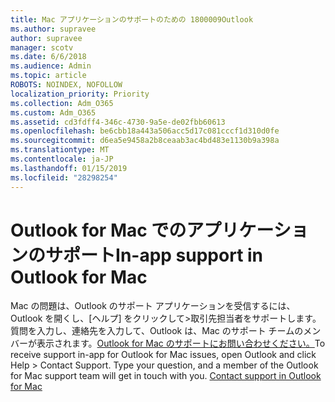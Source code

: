 ```yaml
---
title: Mac アプリケーションのサポートのための 1800009Outlook
ms.author: supravee
author: supravee
manager: scotv
ms.date: 6/6/2018
ms.audience: Admin
ms.topic: article
ROBOTS: NOINDEX, NOFOLLOW
localization_priority: Priority
ms.collection: Adm_O365
ms.custom: Adm_O365
ms.assetid: cd3fdff4-346c-4730-9a5e-de02fbb60613
ms.openlocfilehash: be6cbb18a443a506acc5d17c081cccf1d310d0fe
ms.sourcegitcommit: d6ea5e9458a2b8ceaab3ac4bd483e1130b9a398a
ms.translationtype: MT
ms.contentlocale: ja-JP
ms.lasthandoff: 01/15/2019
ms.locfileid: "28298254"
---
```

# <a name="in-app-support-in-outlook-for-mac"></a><span data-ttu-id="bae2a-102">Outlook for Mac でのアプリケーションのサポート</span><span class="sxs-lookup"><span data-stu-id="bae2a-102">In-app support in Outlook for Mac</span></span>

<span data-ttu-id="bae2a-p101">Mac の問題は、Outlook のサポート アプリケーションを受信するには、Outlook を開くし、[ヘルプ] をクリックして\>取引先担当者をサポートします。質問を入力し、連絡先を入力して、Outlook は、Mac のサポート チームのメンバーが表示されます。[Outlook for Mac のサポートにお問い合わせください。](https://go.microsoft.com/fwlink/?linkid=2002400&amp;clcid=0x409)</span><span class="sxs-lookup"><span data-stu-id="bae2a-p101">To receive support in-app for Outlook for Mac issues, open Outlook and click Help \> Contact Support. Type your question, and a member of the Outlook for Mac support team will get in touch with you. [Contact support in Outlook for Mac](https://go.microsoft.com/fwlink/?linkid=2002400&amp;clcid=0x409)</span></span>
  

